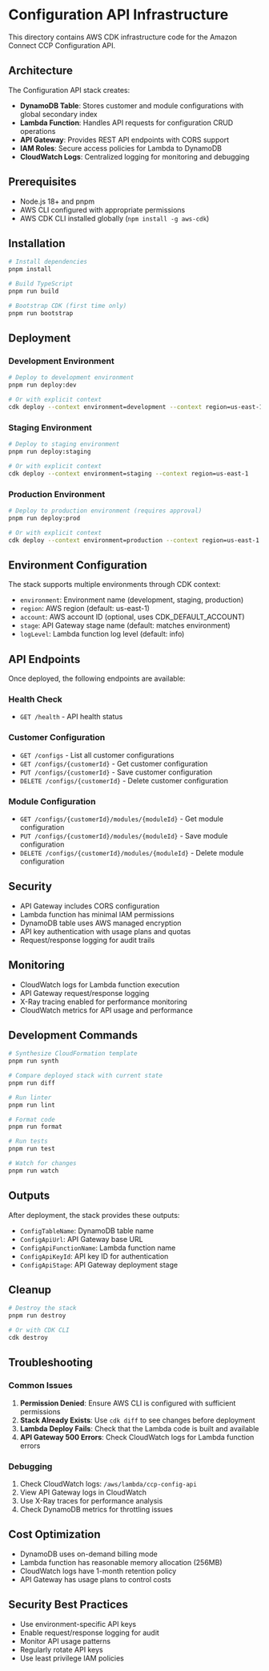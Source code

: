 # Configuration API Infrastructure

This directory contains AWS CDK infrastructure code for the Amazon Connect CCP Configuration API.

## Architecture

The Configuration API stack creates:

- **DynamoDB Table**: Stores customer and module configurations with global secondary index
- **Lambda Function**: Handles API requests for configuration CRUD operations
- **API Gateway**: Provides REST API endpoints with CORS support
- **IAM Roles**: Secure access policies for Lambda to DynamoDB
- **CloudWatch Logs**: Centralized logging for monitoring and debugging

## Prerequisites

- Node.js 18+ and pnpm
- AWS CLI configured with appropriate permissions
- AWS CDK CLI installed globally (`npm install -g aws-cdk`)

## Installation

```bash
# Install dependencies
pnpm install

# Build TypeScript
pnpm run build

# Bootstrap CDK (first time only)
pnpm run bootstrap
```

## Deployment

### Development Environment

```bash
# Deploy to development environment
pnpm run deploy:dev

# Or with explicit context
cdk deploy --context environment=development --context region=us-east-1
```

### Staging Environment

```bash
# Deploy to staging environment
pnpm run deploy:staging

# Or with explicit context
cdk deploy --context environment=staging --context region=us-east-1
```

### Production Environment

```bash
# Deploy to production environment (requires approval)
pnpm run deploy:prod

# Or with explicit context
cdk deploy --context environment=production --context region=us-east-1 --require-approval=always
```

## Environment Configuration

The stack supports multiple environments through CDK context:

- `environment`: Environment name (development, staging, production)
- `region`: AWS region (default: us-east-1)
- `account`: AWS account ID (optional, uses CDK_DEFAULT_ACCOUNT)
- `stage`: API Gateway stage name (default: matches environment)
- `logLevel`: Lambda function log level (default: info)

## API Endpoints

Once deployed, the following endpoints are available:

### Health Check
- `GET /health` - API health status

### Customer Configuration
- `GET /configs` - List all customer configurations
- `GET /configs/{customerId}` - Get customer configuration
- `PUT /configs/{customerId}` - Save customer configuration
- `DELETE /configs/{customerId}` - Delete customer configuration

### Module Configuration
- `GET /configs/{customerId}/modules/{moduleId}` - Get module configuration
- `PUT /configs/{customerId}/modules/{moduleId}` - Save module configuration
- `DELETE /configs/{customerId}/modules/{moduleId}` - Delete module configuration

## Security

- API Gateway includes CORS configuration
- Lambda function has minimal IAM permissions
- DynamoDB table uses AWS managed encryption
- API key authentication with usage plans and quotas
- Request/response logging for audit trails

## Monitoring

- CloudWatch logs for Lambda function execution
- API Gateway request/response logging
- X-Ray tracing enabled for performance monitoring
- CloudWatch metrics for API usage and performance

## Development Commands

```bash
# Synthesize CloudFormation template
pnpm run synth

# Compare deployed stack with current state
pnpm run diff

# Run linter
pnpm run lint

# Format code
pnpm run format

# Run tests
pnpm run test

# Watch for changes
pnpm run watch
```

## Outputs

After deployment, the stack provides these outputs:

- `ConfigTableName`: DynamoDB table name
- `ConfigApiUrl`: API Gateway base URL
- `ConfigApiFunctionName`: Lambda function name
- `ConfigApiKeyId`: API key ID for authentication
- `ConfigApiStage`: API Gateway deployment stage

## Cleanup

```bash
# Destroy the stack
pnpm run destroy

# Or with CDK CLI
cdk destroy
```

## Troubleshooting

### Common Issues

1. **Permission Denied**: Ensure AWS CLI is configured with sufficient permissions
2. **Stack Already Exists**: Use `cdk diff` to see changes before deployment
3. **Lambda Deploy Fails**: Check that the Lambda code is built and available
4. **API Gateway 500 Errors**: Check CloudWatch logs for Lambda function errors

### Debugging

1. Check CloudWatch logs: `/aws/lambda/ccp-config-api`
2. View API Gateway logs in CloudWatch
3. Use X-Ray traces for performance analysis
4. Check DynamoDB metrics for throttling issues

## Cost Optimization

- DynamoDB uses on-demand billing mode
- Lambda function has reasonable memory allocation (256MB)
- CloudWatch logs have 1-month retention policy
- API Gateway has usage plans to control costs

## Security Best Practices

- Use environment-specific API keys
- Enable request/response logging for audit
- Monitor API usage patterns
- Regularly rotate API keys
- Use least privilege IAM policies